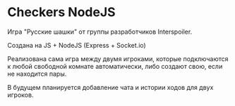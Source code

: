 # Checkers NodeJS
Игра "Русские шашки" от группы разработчиков Interspoiler.

Создана на JS + NodeJS (Express + Socket.io)

Реализована сама игра между двумя игроками, которые подключаются к любой
свободной комнате автоматически, либо создают свою, если не находится
пары.

В будущем планируется добавление чата и истории ходов для двух игроков.
